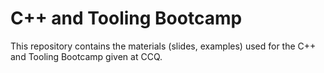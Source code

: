 # C++ and Tooling Bootcamp

This repository contains the materials (slides, examples)
used for the C++ and Tooling Bootcamp given at CCQ.

